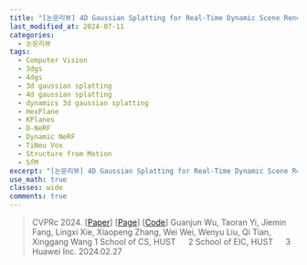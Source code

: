 ```yaml
---
title: "[논문리뷰] 4D Gaussian Splatting for Real-Time Dynamic Scene Rendering"
last_modified_at: 2024-07-11
categories:
  - 논문리뷰
tags:
  - Computer Vision
  - 3dgs
  - 4dgs
  - 3d gaussian splatting
  - 4d gaussian splatting
  - dynamics 3d gaussian splatting
  - HexPlane
  - KPlanes
  - D-NeRF
  - Dynamic NeRF
  - TiNeu Vox
  - Structure from Motion
  - SfM
excerpt: "[논문리뷰] 4D Gaussian Splatting for Real-Time Dynamic Scene Rendering"
use_math: true
classes: wide
comments: true
---
```


> CVPRc 2024. [[Paper](https://arxiv.org/abs/2310.08528)] [[Page](https://guanjunwu.github.io/4dgs/index.html)] [[Code](https://github.com/hustvl/4DGaussians)]
> Guanjun Wu, Taoran Yi, Jiemin Fang, Lingxi Xie, Xiaopeng Zhang, Wei Wei, Wenyu Liu, Qi Tian, Xinggang Wang
> 1 School of CS, HUST   2 School of EIC, HUST   3 Huawei Inc.
> 2024.02.27

